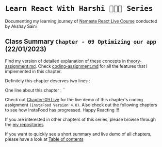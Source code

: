 # `Learn React With Harshi 👩🏻‍💻 Series`
   Documenting my learning journey of [Namaste React Live Course](https://learn.namastedev.com/) conducted by Akshay Saini

## Class Summary `Chapter - 09 Optimizing our app` (22/01/2023)
  
   Find my version of detailed explanation of these concepts in [theory-assignment.md](https://github.com/Learn-React-With-Harshi/chapter-09-optimizing-our-app/blob/main/theory-assignment.md). Check [coding-assignment.md](https://github.com/Learn-React-With-Harshi/chapter-09-optimizing-our-app/blob/main/coding-assignment.md) for all the features that I implemented in this chapter.
 
Definitely this chapter deserves two lines :

One line about this chapter : ``


Check out [Chapter-09 Live](https://learn-react-with-harshi-chapter-09.netlify.app/) for the live demo of this chapter's coding assignment `(InstaFood Version 4.0)`. Also check out the following chapters to see how InstaFood has progressed. Happy Reacting !!!


If you are interested in other chapters of this series, please browse through the [my repositories](https://github.com/orgs/Learn-React-With-Harshi/repositories)

If you want to quickly see a short summary and live demo of all chapters, please have a look at [Table of contents](https://github.com/Learn-React-With-Harshi/table-of-contents)